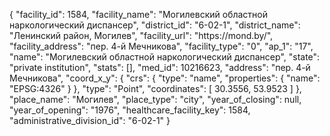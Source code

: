 {
    "facility_id": 1584,
    "facility_name": "Могилевский областной наркологический диспансер",
    "district_id": "6-02-1",
    "district_name": "Ленинский район, Могилев",
    "facility_url": "https:\/\/mond.by\/",
    "facility_address": "пер. 4-й Мечникова",
    "facility_type": "0",
    "ap_1": "17",
    "name": "Могилевский областной наркологический диспансер",
    "state": "private institution",
    "stats": [],
    "med_id": 10216623,
    "address": "пер. 4-й Мечникова",
    "coord_x_y": {
        "crs": {
            "type": "name",
            "properties": {
                "name": "EPSG:4326"
            }
        },
        "type": "Point",
        "coordinates": [
            30.3556,
            53.9523
        ]
    },
    "place_name": "Могилев",
    "place_type": "city",
    "year_of_closing": null,
    "year_of_opening": "1976",
    "healthcare_facility_key": 1584,
    "administrative_division_id": "6-02-1"
}